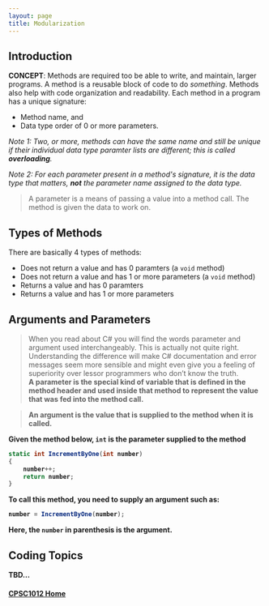 ```yaml
---
layout: page
title: Modularization
---
```

## Introduction
**CONCEPT**: Methods are required too be able to write, and maintain, larger programs. A method is a reusable block of code to do _something_. Methods also help with code organization and readability. Each method in a program has a unique signature:
*  Method name, and
*  Data type order of 0 or more parameters.

_Note 1: Two, or more, methods can have the same name and still be unique if their individual data type paramter lists are different; this is called **overloading**._

_Note 2: For each parameter present in a method's signature, it is the data type that matters, **not** the parameter name assigned to the data type._

> A parameter is a means of passing a value into a method call. The method is given the data to work on.

## Types of Methods
There are basically 4 types of methods:
*  Does not return a value and has 0 paramters (a `void` method)
*  Does not return a value and has 1 or more parameters (a `void` method)
*  Returns a value and has 0 paramters
*  Returns a value and has 1 or more parameters

## Arguments and Parameters
> When you read about C# you will find the words parameter and argument used interchangeably. This is actually not quite right. Understanding the difference will make C# documentation and error messages seem more sensible and might even give you a feeling of superiority over lessor programmers who don’t know the truth.<br><b>
A parameter is the special kind of variable that is defined in the method header and used inside that method to represent the value that was fed into the method call.

> An **argument** is the value that is supplied to the method when it is called.

Given the method below, `int` is the **parameter** supplied to the method

```csharp
static int IncrementByOne(int number)
{
    number++;
    return number;
}
```

To call this method, you need to supply an **argument** such as:

```csharp
number = IncrementByOne(number);
```

Here, the `number` in parenthesis is the **argument**.



## Coding Topics
TBD...

#### [CPSC1012 Home](../)